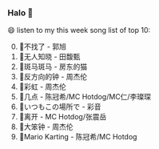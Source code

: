 

### Halo 👋

😄 listen to my this week song list of top 10:

0. 🌈不找了 - 郭旭
1. 🌈无人知晓 - 田馥甄
2. 🌈斑马斑马 - 房东的猫
3. 🌈反方向的钟 - 周杰伦
4. 🌈彩虹 - 周杰伦
5. 🌈几点 - 陈冠希/MC Hotdog/MC仁/李璨琛
6. 🌈いつもこの場所で - 彩音
7. 🌈离开 - MC Hotdog/张震岳
8. 🌈大笨钟 - 周杰伦
9. 🌈Mario Karting - 陈冠希/MC Hotdog

